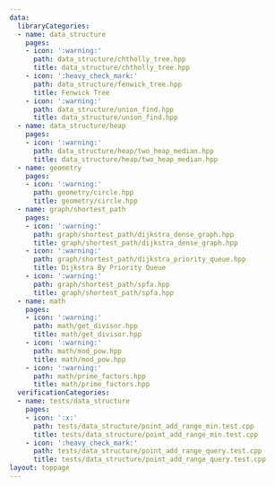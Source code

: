 ```yaml
---
data:
  libraryCategories:
  - name: data_structure
    pages:
    - icon: ':warning:'
      path: data_structure/chtholly_tree.hpp
      title: data_structure/chtholly_tree.hpp
    - icon: ':heavy_check_mark:'
      path: data_structure/fenwick_tree.hpp
      title: Fenwick Tree
    - icon: ':warning:'
      path: data_structure/union_find.hpp
      title: data_structure/union_find.hpp
  - name: data_structure/heap
    pages:
    - icon: ':warning:'
      path: data_structure/heap/two_heap_median.hpp
      title: data_structure/heap/two_heap_median.hpp
  - name: geometry
    pages:
    - icon: ':warning:'
      path: geometry/circle.hpp
      title: geometry/circle.hpp
  - name: graph/shortest_path
    pages:
    - icon: ':warning:'
      path: graph/shortest_path/dijkstra_dense_graph.hpp
      title: graph/shortest_path/dijkstra_dense_graph.hpp
    - icon: ':warning:'
      path: graph/shortest_path/dijkstra_priority_queue.hpp
      title: Dijkstra By Priority Queue
    - icon: ':warning:'
      path: graph/shortest_path/spfa.hpp
      title: graph/shortest_path/spfa.hpp
  - name: math
    pages:
    - icon: ':warning:'
      path: math/get_divisor.hpp
      title: math/get_divisor.hpp
    - icon: ':warning:'
      path: math/mod_pow.hpp
      title: math/mod_pow.hpp
    - icon: ':warning:'
      path: math/prime_factors.hpp
      title: math/prime_factors.hpp
  verificationCategories:
  - name: tests/data_structure
    pages:
    - icon: ':x:'
      path: tests/data_structure/point_add_range_min.test.cpp
      title: tests/data_structure/point_add_range_min.test.cpp
    - icon: ':heavy_check_mark:'
      path: tests/data_structure/point_add_range_query.test.cpp
      title: tests/data_structure/point_add_range_query.test.cpp
layout: toppage
---
```

